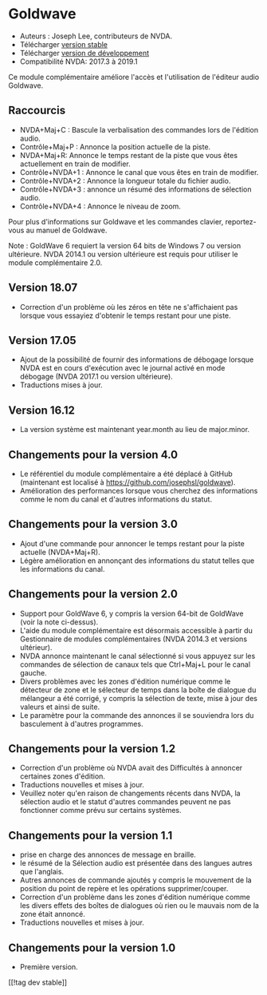 # Goldwave #

* Auteurs : Joseph Lee, contributeurs de NVDA.
* Télécharger [version stable][1]
* Télécharger [version de développement][2]
* Compatibilité NVDA: 2017.3 à 2019.1

Ce module complémentaire améliore l'accès et l'utilisation de l'éditeur
audio Goldwave.

## Raccourcis ##

* NVDA+Maj+C : Bascule la verbalisation des commandes lors de l'édition
  audio.
* Contrôle+Maj+P : Annonce la position actuelle de la piste.
* NVDA+Maj+R: Annonce le temps restant de la piste que vous êtes
  actuellement en train de modifier.
* Contrôle+NVDA+1 : Annonce le canal que vous êtes en train de modifier.
* Contrôle+NVDA+2 : Annonce la longueur totale du fichier audio.
* Contrôle+NVDA+3 : annonce un résumé des informations de sélection audio.
* Contrôle+NVDA+4 : Annonce le niveau de zoom.

Pour plus d'informations sur Goldwave et les commandes clavier,
reportez-vous au manuel de Goldwave.

Note : GoldWave 6 requiert la version 64 bits de Windows 7 ou version
ultérieure. NVDA 2014.1 ou version ultérieure est requis pour utiliser le
module complémentaire 2.0.

## Version 18.07

* Correction d'un problème où les zéros en tête ne s'affichaient pas lorsque
  vous essayiez d'obtenir le temps restant pour une piste.

## Version 17.05

* Ajout de la possibilité de fournir des informations de débogage lorsque
  NVDA est en cours d'exécution avec le journal activé en mode débogage
  (NVDA 2017.1 ou version ultérieure).
* Traductions mises à jour.

## Version 16.12

* La version système est maintenant year.month au lieu de major.minor.

## Changements pour la version 4.0

* Le référentiel du module complémentaire a été déplacé à GitHub (maintenant
  est localisé à https://github.com/josephsl/goldwave).
* Amélioration des performances lorsque vous cherchez des informations comme
  le nom du canal et d'autres informations du statut.

## Changements pour la version 3.0

* Ajout d'une commande pour annoncer le temps restant pour la piste actuelle
  (NVDA+Maj+R).
* Légère amélioration en annonçant des informations du statut  telles que
  les informations du canal.

## Changements pour la version 2.0

* Support pour GoldWave 6, y compris la version 64-bit de GoldWave (voir la
  note ci-dessus).
* L'aide du module complémentaire est désormais accessible à partir du
  Gestionnaire de modules complémentaires (NVDA 2014.3 et versions
  ultérieur).
* NVDA annonce maintenant le canal sélectionné si vous appuyez sur les
  commandes de sélection de canaux tels que Ctrl+Maj+L pour le canal gauche.
* Divers problèmes avec les zones d'édition numérique comme le détecteur de
  zone et le sélecteur de temps dans la boîte de dialogue du mélangeur a été
  corrigé, y compris la sélection de texte, mise à jour des valeurs et ainsi
  de suite.
* Le paramètre pour la commande des annonces il se souviendra lors du
  basculement à d'autres programmes.

## Changements pour la version 1.2

* Correction d'un problème où NVDA avait des Difficultés à annoncer
  certaines zones d'édition.
* Traductions nouvelles et mises à jour.
* Veuillez noter qu'en raison de changements récents dans NVDA, la sélection
  audio et le statut d'autres commandes peuvent ne pas fonctionner comme
  prévu sur certains systèmes.

## Changements pour la version 1.1

* prise en charge des annonces de message en braille.
* le résumé de la Sélection audio est présentée dans des langues autres que
  l'anglais.
* Autres annonces de commande ajoutés y compris le mouvement de la position
  du point de repère et les opérations supprimer/couper.
* Correction d'un problème dans les zones d'édition numérique comme les
  divers effets  des boîtes de dialogues où rien ou le mauvais nom de la
  zone était annoncé.
* Traductions nouvelles et mises à jour.

## Changements pour la version 1.0

* Première version.

[[!tag dev stable]]

[1]: https://addons.nvda-project.org/files/get.php?file=gwv

[2]: https://addons.nvda-project.org/files/get.php?file=gwv-dev

